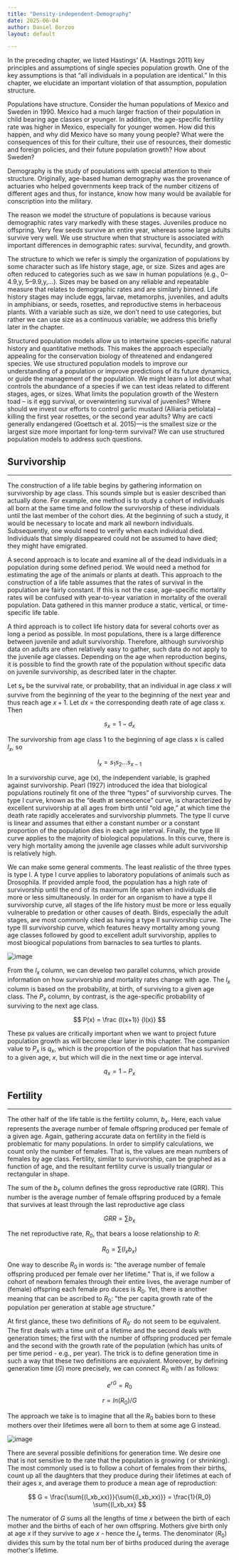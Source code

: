 ```yaml
---
title: "Density-independent-Demography"
date: 2025-06-04 
author: Daniel Borzoo 
layout: default

---
```



<script src="https://polyfill.io/v3/polyfill.min.js?features=es6"></script>
<script id="MathJax-script" async
  src="https://cdn.jsdelivr.net/npm/mathjax@3/es5/tex-mml-chtml.js">
</script>
<script>MathJax = {tex: {inlineMath: [["$", "$"]]}}</script>

<p align="justify">

  
In the preceding chapter, we listed Hastings’ (A. Hastings 2011) key principles and assumptions of single species population growth. One of the key assumptions is that “all individuals in a population are identical.” In this chapter, we elucidate an important violation of that assumption, population structure.

</p>

<p align="justify">

Populations have structure. Consider the human populations of Mexico and Sweden in 1990. Mexico had a much larger fraction of their population in child bearing age classes or younger. In addition, the age-specific fertility rate was higher in Mexico, especially for younger women. How did this happen, and why did Mexico have so many young people? What were the consequences of this for their culture, their use of resources, their domestic and foreign policies, and their future population growth? How about Sweden?

</p>

<p align="justify">

Demography is the study of populations with special attention to their structure. Originally, age-based human demography was the provenance of actuaries who helped governments keep track of the number citizens of different ages and thus, for instance, know how many would be available for conscription into the military.

</p>

<p align="justify">

The reason we model the structure of populations is because various demographic rates vary markedly with these stages. Juveniles produce no offspring. Very few seeds survive an entire year, whereas some large adults survive very well. We use structure when that structure is associated with important differences in demographic rates: survival, fecundity, and growth.

</p>

<p align="justify">

The structure to which we refer is simply the organization of populations by some character such as life history stage, age, or size. Sizes and ages are often reduced to categories such as we saw in human populations (e.g., 0–4.9,y, 5–9.9,y,…). Sizes may be based on any reliable and repeatable measure that relates to demographic rates and are similarly binned. Life history stages may include eggs, larvae, metamorphs, juveniles, and adults in amphibians, or seeds, rosettes, and reproductive stems in herbaceous plants. With a variable such as size, we don’t need to use categories, but rather we can use size as a continuous variable; we address this briefly later in the chapter.

</p>

<p align="justify">

Structured population models allow us to intertwine species-specific natural history and quantitative methods. This makes the approach especially appealing for the conservation biology of threatened and endangered species. We use structured population models to improve our understanding of a population or improve predictions of its future dynamics, or guide the management of the population. We might learn a lot about what controls the abundance of a species if we can test ideas related to different stages, ages, or sizes. What limits the population growth of the Western toad – is it egg survival, or overwintering survival of juveniles? Where should we invest our efforts to control garlic mustard (Alliaria petiolata) – killing the first year rosettes, or the second year adults? Why are cacti generally endangered (Goettsch et al. 2015)—is the smallest size or the largest size more important for long-term survival? We can use structured population models to address such questions.


</p>

##  Survivorship
---
<p align="justify">

The construction of a life table begins by gathering information on survivorship by age class. This sounds simple but is easier described than actually done. For example, one method is to study a cohort of individuals all born at the same time and follow the survivorship of these individuals until the last member of the cohort dies. At the beginning of such a study, it would be necessary to locate and mark all newborn individuals. Subsequently, one would need to verify when each individual died. Individuals that simply disappeared could not be assumed to have died; they might have emigrated.

</P>

<p align="justify">

A second approach is to locate and examine all of the dead individuals in a population during some defined period. We would need a method for estimating the age of the animals or plants at death. This approach to the construction of a life table assumes that the rates of survival in the population are fairly constant. If this is not the case, age-specific mortality rates will be confused with year-to-year variation in mortality of the overall population. Data gathered in this manner produce a static, vertical, or time-specific life table.

</p>

<p align="justify">

A third approach is to collect life history data for several cohorts over as long a period as possible. In most populations, there is a large difference between juvenile and adult survivorship. Therefore, although survivorship data on adults are often relatively easy to gather, such data do not apply to the juvenile age classes. Depending on the age when reproduction begins, it is possible to find the growth rate of the population without specific data on juvenile survivorship, as described later in the chapter.

</P>

<p align="justify">

Let $s_x$ be the survival rate, or probability, that an individual in age class $x$ will survive from the beginning of the year to the beginning of the next year and thus reach age $x + 1$. Let $dx$ = the corresponding death rate of age class x. Then 

</P>

$$
  s_x = 1 - d_x
$$

The survivorship from age class 1 to the beginning of age class x is called $l_x$, so 

$$
  l_x = s_1s_2...s_{x-1}
$$

<p align="justify">

In a survivorship curve, age (x), the independent variable, is graphed against survivorship. Pearl (1927) introduced the idea that biological populations routinely fit one of the three “types” of survivorship curves. The type I curve, known as the “death at senescence” curve, is characterized by excellent survivorship at all ages from birth until “old age,” at which time the death rate rapidly accelerates and survivorship plummets. The type II curve is linear and assumes that either a constant number or a constant proportion of the population dies in each age interval.  Finally, the type III curve applies to the majority of biological populations. In this curve, there is very high mortality among the juvenile age classes while adult survivorship is relatively high.

</p>

<p align="justify">

We can make some general comments. The least realistic of the three types is type I. A type I curve applies to laboratory populations of animals such as Drosophila. If provided ample food, the population has a high rate of survivorship until the end of its maximum life span when individuals die more or less simultaneously. In order for an organism to have a type II survivorship curve, all stages of the life history must be more or less equally vulnerable to predation or other causes of death. Birds, especially the adult stages, are most commonly cited as having a type II survivorship curve. The type III survivorship curve, which features heavy mortality among young age classes followed by good to excellent adult survivorship, applies to most bioogical populations from barnacles to sea turtles to plants. 

</p>

![image](https://github.com/user-attachments/assets/e9727968-b59b-4872-a66b-9727fcf7d677)

<p align="justify">

From the $l_x$ column, we can develop two parallel columns, which provide information on how survivorship and mortality rates change with age. The $l_x$ column is based on the probability, at birth, of surviving to a given age class. The $P_x$ column, by contrast, is the age-specific probability of surviving to the next age class.

</P>

$$
 P(x) = \frac {l(x+1)} {l(x)}
$$

<p align="justify">

These px values are critically important when we want to project future population growth as will become clear later in this chapter. The companion value to $P_x$ is $q_x$, which is the proportion of the population that has survived to a given age, $x$, but which will die in the next time or age interval.

</p>

$$
    q_x = 1 - P_x
$$

## Fertility
----------------------
The other half of the life table is the fertility column, $b_x$. Here, each value represents the average number of female offspring produced per female of a given age. Again, gathering accurate data on fertility in the field is problematic for many populations. In order to simplify calculations, we count only the number of females. That is, the values are mean numbers of females by age class. Fertility, similar to survivorship, can be graphed as a function of age, and the resultant fertility curve is usually triangular or rectangular in shape. 

The sum of the $b_x$ column defines the gross reproductive rate (GRR). This number is the average number of female offspring produced by a female that survives at least through the last reproductive age class

$$GRR = \sum {b_x}$$

The net reproductive rate, $R_0$, that bears a loose relationship to $R$:

$$
  R_0 = \sum{(l_xb_x)}
$$

One way to describe $R_0$ in words is: "the average number of female offspring produced per female over her lifetime." That is, if we follow a cohort of newborn females through their entire lives, the average number of (female) offspring each female pro duces is $R_0$. Yet, there is another meaning that can be ascribed to $R_0$: "the per capita growth rate of the population per generation at stable age structure."

At first glance, these two definitions of $R_0$· do not seem to be equivalent. The first deals with a time unit of a lifetime and the second deals with generation times; the first with the number of offspring produced per female and the second with the growth rate of the population (which has units of per time period - e.g., per year). The trick is to define generation time in such a way that these two definitions are equivalent. Moreover, by defining generation time ($G$) more precisely, we can connect $R_0$ with $l$ as follows: 

$$
  e^{rG} = R_0
$$

$$
  r = ln(R_0)/G
$$

The approach we take is to imagine that all the $R_0$ babies born to these mothers over their lifetimes were all born to them at some age G instead.

![image](https://github.com/user-attachments/assets/7fc79e74-14b4-436a-9ed1-cc17819223cb)

There are several possible definitions for generation time. We desire one that is not sensitive to the rate that the population is growing ( or shrinking). The most commonly used is to follow a cohort of females from their births, count up all the daughters that they produce during their lifetimes at each of their ages x, and average them to produce a mean age of reproduction: 

$$
  G = \frac{\sum{(l_xb_xx)}}{\sum{(l_xb_xx)}} = \frac{1}{R_0} \sum{(l_xb_xx}
$$

The numerator of $G$ sums all the lengths of time $x$ between the birth of each mother and the births of each of her own offspring. Mothers give birth only at age $x$ if they survive to age $x$ - hence the $l_x$ terms. The denominator ($R_0$) divides this sum by the total num ber of births produced during the average mother's lifetime.
